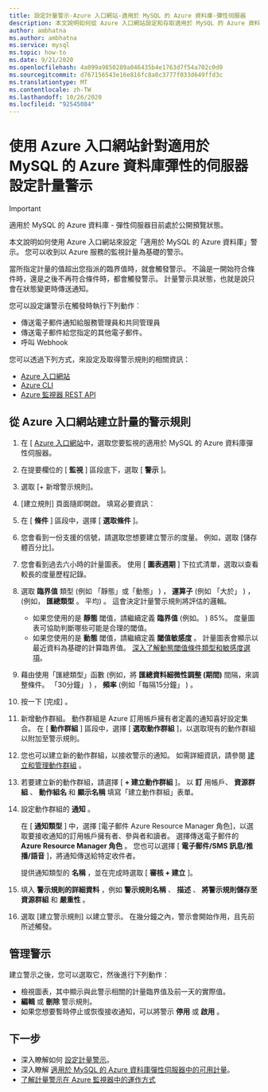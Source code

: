 ```yaml
---
title: 設定計量警示-Azure 入口網站-適用於 MySQL 的 Azure 資料庫-彈性伺服器
description: 本文說明如何從 Azure 入口網站設定和存取適用於 MySQL 的 Azure 資料庫彈性伺服器的計量警示。
author: ambhatna
ms.author: ambhatna
ms.service: mysql
ms.topic: how-to
ms.date: 9/21/2020
ms.openlocfilehash: 4a099a9850289a046435b4e1763d7f54a702c0d0
ms.sourcegitcommit: d767156543e16e816fc8a0c3777f033d649ffd3c
ms.translationtype: MT
ms.contentlocale: zh-TW
ms.lasthandoff: 10/26/2020
ms.locfileid: "92545084"
---
```

# <a name="use-the-azure-portal-to-set-up-alerts-on-metrics-for-azure-database-for-mysql---flexible-server"></a>使用 Azure 入口網站針對適用於 MySQL 的 Azure 資料庫彈性的伺服器設定計量警示 

> [!IMPORTANT] 
> 適用於 MySQL 的 Azure 資料庫 - 彈性伺服器目前處於公開預覽狀態。

本文說明如何使用 Azure 入口網站來設定「適用於 MySQL 的 Azure 資料庫」警示。 您可以收到以 Azure 服務的監視計量為基礎的警示。

當所指定計量的值超出您指派的臨界值時，就會觸發警示。 不論是一開始符合條件時，還是之後不再符合條件時，都會觸發警示。 計量警示具狀態，也就是說只會在狀態變更時傳送通知。

您可以設定讓警示在觸發時執行下列動作︰
* 傳送電子郵件通知給服務管理員和共同管理員
* 傳送電子郵件給您指定的其他電子郵件。
* 呼叫 Webhook

您可以透過下列方式，來設定及取得警示規則的相關資訊：
* [Azure 入口網站](../../azure-monitor/platform/alerts-metric.md#create-with-azure-portal)
* [Azure CLI](../../azure-monitor/platform/alerts-metric.md#with-azure-cli)
* [Azure 監視器 REST API](/rest/api/monitor/metricalerts)

## <a name="create-an-alert-rule-on-a-metric-from-the-azure-portal"></a>從 Azure 入口網站建立計量的警示規則
1. 在 [ [Azure 入口網站](https://portal.azure.com/)中，選取您要監視的適用於 MySQL 的 Azure 資料庫彈性伺服器。
2. 在提要欄位的 [ **監視** ] 區段底下，選取 [ **警示** ]。
3. 選取 [+ 新增警示規則]。
4. [建立規則] 頁面隨即開啟。 填寫必要資訊：
5. 在 [ **條件** ] 區段中，選擇 [ **選取條件** ]。
6. 您會看到一份支援的信號，請選取您想要建立警示的度量。 例如，選取 [儲存體百分比]。
7. 您會看到過去六小時的計量圖表。 使用 [ **圖表週期** ] 下拉式清單，選取以查看較長的度量歷程記錄。
8. 選取 **臨界值** 類型 (例如 「靜態」或「動態」 ) ， **運算子** (例如 「大於」 ) ， (例如， **匯總類型** 。 平均) 。 這會決定計量警示規則將評估的邏輯。
    - 如果您使用的是 **靜態** 閾值，請繼續定義 **臨界值** (例如。 ) 85%。 度量圖表可協助判斷哪些可能是合理的閾值。
    - 如果您使用的是 **動態** 閾值，請繼續定義 **閾值敏感度** 。 計量圖表會顯示以最近資料為基礎的計算臨界值。 [深入了解動態閾值條件類型和敏感度選項](../../azure-monitor/platform/alerts-dynamic-thresholds.md)。
9. 藉由使用「匯總類型」函數 (例如，將 **匯總資料細微性調整 (期間)** 間隔，來調整條件。 「30分鐘」 ) ， **頻率** (例如「每隔15分鐘」 ) 。
10. 按一下 [完成]  。
11. 新增動作群組。 動作群組是 Azure 訂用帳戶擁有者定義的通知喜好設定集合。 在 [ **動作群組** ] 區段中，選擇 [ **選取動作群組** ]，以選取現有的動作群組以附加至警示規則。
12. 您也可以建立新的動作群組，以接收警示的通知。 如需詳細資訊，請參閱 [建立和管理動作群組](../../azure-monitor/platform/action-groups.md) 。
13. 若要建立新的動作群組，請選擇 [ **+ 建立動作群組** ]。 以 **訂** 用帳戶、 **資源群組** 、 **動作組名** 和 **顯示名稱** 填寫「建立動作群組」表單。
14. 設定動作群組的 **通知** 。
    
    在 [ **通知類型** ] 中，選擇 [電子郵件 Azure Resource Manager 角色]，以選取要接收通知的訂用帳戶擁有者、參與者和讀者。 選擇傳送電子郵件的 **Azure Resource Manager 角色** 。
    您也可以選擇 [ **電子郵件/SMS 訊息/推播/語音** ]，將通知傳送給特定收件者。

    提供通知類型的 **名稱** ，並在完成時選取 [ **審核 + 建立** ]。

    <!--:::image type="content" source="./media/howto-alert-on-metric/10-action-group-type.png" alt-text="Action group":::-->
    
15. 填入 **警示規則的詳細資料** ，例如 **警示規則名稱** 、 **描述** 、 **將警示規則儲存至資源群組** 和 **嚴重性** 。

    <!--:::image type="content" source="./media/howto-alert-on-metric/11-name-description-severity.png" alt-text="Action group":::-->

16. 選取 [建立警示規則]  以建立警示。
    在幾分鐘之內，警示會開始作用，且先前所述觸發。
## <a name="manage-your-alerts"></a>管理警示
建立警示之後，您可以選取它，然後進行下列動作：

* 檢視圖表，其中顯示與此警示相關的計量臨界值及前一天的實際值。
* **編輯** 或 **刪除** 警示規則。
* 如果您想要暫時停止或恢復接收通知，可以將警示 **停用** 或 **啟用** 。


## <a name="next-steps"></a>下一步
- 深入瞭解如何 [設定計量警示](../../azure-monitor/platform/alerts-metric.md)。
- 深入瞭解 [適用於 MySQL 的 Azure 資料庫彈性伺服器中的可用計量](./concepts-monitoring.md)。
- [了解計量警示在 Azure 監視器中的運作方式](../../azure-monitor/platform/alerts-metric-overview.md)